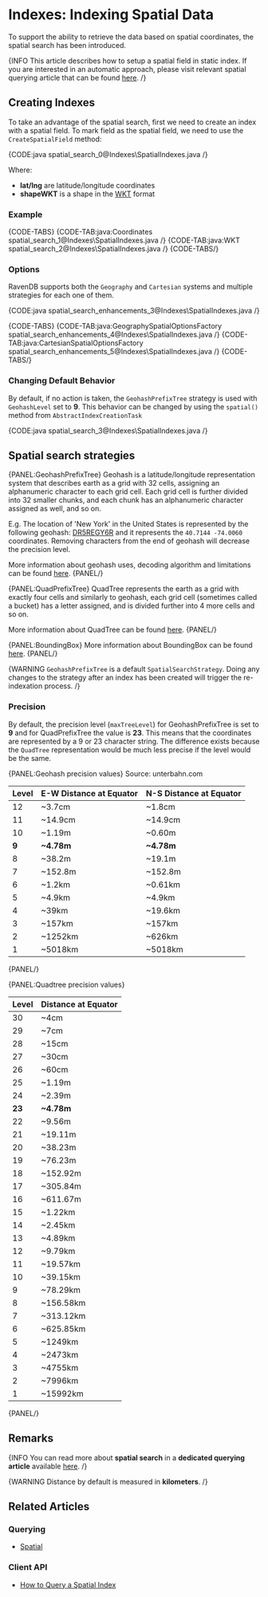 # Indexes: Indexing Spatial Data

To support the ability to retrieve the data based on spatial coordinates, the spatial search has been introduced.

{INFO This article describes how to setup a spatial field in static index. If you are interested in an automatic approach, please visit relevant spatial querying article that can be found [here](../indexes/querying/spatial). /}

## Creating Indexes

To take an advantage of the spatial search, first we need to create an index with a spatial field. To mark field as the spatial field, we need to use the `CreateSpatialField` method:

{CODE:java spatial_search_0@Indexes\SpatialIndexes.java /}

Where:   
     
*	**lat/lng** are latitude/longitude coordinates   
*	**shapeWKT** is a shape in the [WKT](https://en.wikipedia.org/wiki/Well-known_text_representation_of_geometry) format    

### Example

{CODE-TABS}
{CODE-TAB:java:Coordinates spatial_search_1@Indexes\SpatialIndexes.java /}
{CODE-TAB:java:WKT spatial_search_2@Indexes\SpatialIndexes.java /}
{CODE-TABS/}

### Options

RavenDB supports both the `Geography` and `Cartesian` systems and multiple strategies for each one of them.

{CODE:java spatial_search_enhancements_3@Indexes\SpatialIndexes.java /}

{CODE-TABS}
{CODE-TAB:java:GeographySpatialOptionsFactory spatial_search_enhancements_4@Indexes\SpatialIndexes.java /}
{CODE-TAB:java:CartesianSpatialOptionsFactory spatial_search_enhancements_5@Indexes\SpatialIndexes.java /}
{CODE-TABS/}

### Changing Default Behavior

By default, if no action is taken, the `GeohashPrefixTree` strategy is used with `GeohashLevel` set to **9**. This behavior can be changed by using the `spatial()` method from `AbstractIndexCreationTask`

{CODE:java spatial_search_3@Indexes\SpatialIndexes.java /}

## Spatial search strategies

{PANEL:GeohashPrefixTree}
Geohash is a latitude/longitude representation system that describes earth as a grid with 32 cells, assigning an alphanumeric character to each grid cell. Each grid cell is further divided into 32 smaller chunks, and each chunk has an alphanumeric character assigned as well, and so on.

E.g. The location of 'New York' in the United States is represented by the following geohash: [DR5REGY6R](http://geohash.org/dr5regy6r) and it represents the `40.7144 -74.0060` coordinates. Removing characters from the end of geohash will decrease the precision level.

More information about geohash uses, decoding algorithm and limitations can be found [here](https://en.wikipedia.org/wiki/Geohash).
{PANEL/}

{PANEL:QuadPrefixTree}
QuadTree represents the earth as a grid with exactly four cells and similarly to geohash, each grid cell (sometimes called a bucket) has a letter assigned, and is divided further into 4 more cells and so on.

More information about QuadTree can be found [here](https://en.wikipedia.org/wiki/Quadtree).
{PANEL/}

{PANEL:BoundingBox}
More information about BoundingBox can be found [here](https://en.wikipedia.org/wiki/Minimum_bounding_rectangle).
{PANEL/}

{WARNING `GeohashPrefixTree` is a default `SpatialSearchStrategy`. Doing any changes to the strategy after an index has been created will trigger the re-indexation process. /}

### Precision

By default, the precision level (`maxTreeLevel`) for GeohashPrefixTree is set to **9** and for QuadPrefixTree the value is **23**. This means that the coordinates are represented by a 9 or 23 character string. The difference exists because the `QuadTree` representation would be much less precise if the level would be the same.

{PANEL:Geohash precision values}
Source: unterbahn.com

| Level | E-W Distance at Equator | N-S Distance at Equator |
|:----- |:------------------------|:------------------------|
| 12    | ~3.7cm                  | ~1.8cm                  |
| 11    | ~14.9cm                 | ~14.9cm                 |
| 10    | ~1.19m                  | ~0.60m                  |
| **9** | **~4.78m**              | **~4.78m**              |
| 8     | ~38.2m                  | ~19.1m                  |
| 7     | ~152.8m                 | ~152.8m                 |
| 6     | ~1.2km                  | ~0.61km                 |
| 5     | ~4.9km                  | ~4.9km                  |
| 4     | ~39km                   | ~19.6km                 |
| 3     | ~157km                  | ~157km                  |
| 2     | ~1252km                 | ~626km                  |
| 1     | ~5018km                 | ~5018km                 |

{PANEL/}

{PANEL:Quadtree precision values}

| Level | Distance at Equator |
|:-------|:-------------------|
| 30     | ~4cm               |
| 29     | ~7cm               |
| 28     | ~15cm              |
| 27     | ~30cm              |
| 26     | ~60cm              |
| 25     | ~1.19m             |
| 24     | ~2.39m             |
| **23** | **~4.78m**         |
| 22     | ~9.56m             |
| 21     | ~19.11m            |
| 20     | ~38.23m            |
| 19     | ~76.23m            |
| 18     | ~152.92m           |
| 17     | ~305.84m           |
| 16     | ~611.67m           |
| 15     | ~1.22km            |
| 14     | ~2.45km            |
| 13     | ~4.89km            |
| 12     | ~9.79km            |
| 11     | ~19.57km           |
| 10     | ~39.15km           |
| 9      | ~78.29km           |
| 8      | ~156.58km          |
| 7      | ~313.12km          |
| 6      | ~625.85km          |
| 5      | ~1249km            |
| 4      | ~2473km            |
| 3      | ~4755km            |
| 2      | ~7996km            |
| 1      | ~15992km           |

{PANEL/}

## Remarks

{INFO You can read more about **spatial search** in a **dedicated querying article** available [here](../indexes/querying/spatial). /}

{WARNING Distance by default is measured in **kilometers**. /}

## Related Articles

### Querying

- [Spatial](../indexes/querying/spatial)

### Client API

- [How to Query a Spatial Index](../client-api/session/querying/how-to-query-a-spatial-index)
